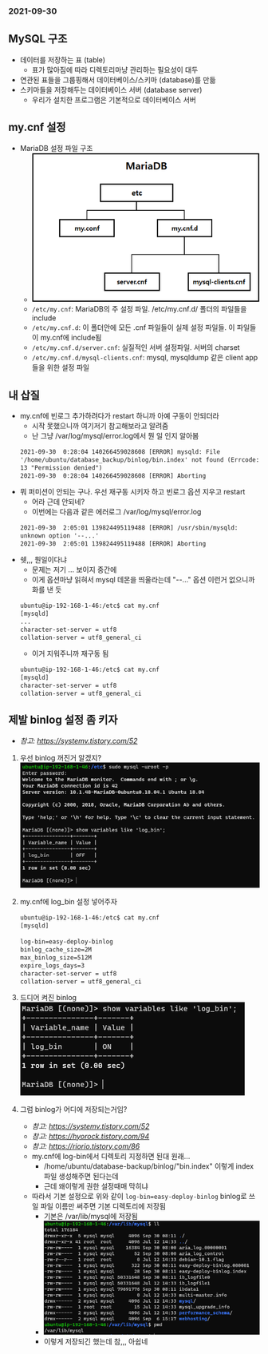 ### 2021-09-30

## MySQL 구조
- 데이터를 저장하는 표 (table)
    - 표가 많아짐에 따라 디렉토리마냥 관리하는 필요성이 대두
- 연관된 표들을 그룹핑해서 데이터베이스/스키마 (database)를 만듦
- 스키마들을 저장해두는 데이터베이스 서버 (database server)
    - 우리가 설치한 프로그램은 기본적으로 데이터베이스 서버

## my.cnf 설정
- MariaDB 설정 파일 구조
    - ![](../image/2021-09-30-mariadb-구조.png)
    - `/etc/my.cnf`: MariaDB의 주 설정 파일. /etc/my.cnf.d/ 폴더의 파일들을 include
    - `/etc/my.cnf.d`: 이 폴더안에 모든 .cnf 파일들이 실제 설정 파일들. 이 파일들이 my.cnf에 include됨
    - `/etc/my.cnf.d/server.cnf`: 실질적인 서버 설정파일. 서버의 charset
    - `/etc/my.cnf.d/mysql-clients.cnf`: mysql, mysqldump 같은 client app들을 위한 설정 파일
    
## 내 삽질 
- my.cnf에 빈로그 추가하려다가 restart 하니까 아예 구동이 안되더라
    - 시작 못했으니까 여기저기 참고해보라고 알려줌
    - 난 그냥 /var/log/mysql/error.log에서 뭔 일 인지 알아봄
    ```
    2021-09-30  0:28:04 140266459028608 [ERROR] mysqld: File '/home/ubuntu/database_backup/binlog/bin.index' not found (Errcode: 13 "Permission denied")
    2021-09-30  0:28:04 140266459028608 [ERROR] Aborting
    ```
- 뭐 퍼미션이 안되는 구나. 우선 재구동 시키자 하고 빈로그 옵션 지우고 restart
    - 어라 근데 안되네? 
    - 이번에는 다음과 같은 에러로그 /var/log/mysql/error.log
    ```
    2021-09-30  2:05:01 139824495119488 [ERROR] /usr/sbin/mysqld: unknown option '--...'
    2021-09-30  2:05:01 139824495119488 [ERROR] Aborting
    ```
- 쉣,,, 뭔일이다냐
    - 문제는 저기 ... 보이지 중간에
    - 이게 옵션마냥 읽혀서 mysql 데몬을 띄울라는데 "--..." 옵션 이런거 없으니까 화를 낸 듯
    ```shell script
    ubuntu@ip-192-168-1-46:/etc$ cat my.cnf
    [mysqld]
    ...
    character-set-server = utf8
    collation-server = utf8_general_ci
    ```
    - 이거 지워주니까 재구동 됨
    ```shell script
    ubuntu@ip-192-168-1-46:/etc$ cat my.cnf
    [mysqld]
    character-set-server = utf8
    collation-server = utf8_general_ci
    ```

## 제발 binlog 설정 좀 키자
- *참고: https://systemv.tistory.com/52*

1. 우선 binlog 꺼진거 알겠지?
    ![](../image/2021-09-30-binlog-off.PNG)

2. my.cnf에 log_bin 설정 넣어주자
    ``` shell script
    ubuntu@ip-192-168-1-46:/etc$ cat my.cnf
    [mysqld]
    
    log-bin=easy-deploy-binlog
    binlog_cache_size=2M
    max_binlog_size=512M
    expire_logs_days=3
    character-set-server = utf8
    collation-server = utf8_general_ci
    ```

3. 드디어 켜진 binlog
    ![](../image/2021-09-30-binlog-on.PNG)

4. 그럼 binlog가 어디에 저장되는거임?
    - *참고: https://systemv.tistory.com/52*
    - *참고: https://hyorock.tistory.com/94*
    - *참고: https://riorio.tistory.com/86*
    - my.cnf에 log-bin에서 디렉토리 지정하면 된대 원래...
        - /home/ubuntu/database-backup/binlog/"bin.index" 이렇게 index 파일 생성해주면 된다는데 
        - 근데 왜이렇게 권한 설정때매 막히냐
    - 따라서 기본 설정으로 위와 같이 `log-bin=easy-deploy-binlog` binlog로 쓰일 파일 이름만 써주면 기본 디렉토리에 저장됨
        - 기본은 /var/lib/mysql에 저장됨
        - ![](../image/2021-09-30-binlog-recorded.PNG)
        - 이렇게 저장되긴 했는데 참,,, 아쉽네
